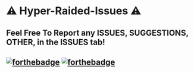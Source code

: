 # ⚠️ Hyper-Raided-Issues ⚠️
## Feel Free To Report any ISSUES, SUGGESTIONS, OTHER, in the ISSUES tab!
[![forthebadge](https://forthebadge.com/images/badges/not-a-bug-a-feature.svg)](https://forthebadge.com) [![forthebadge](https://forthebadge.com/images/badges/60-percent-of-the-time-works-every-time.svg)](https://forthebadge.com)
-------------------------------------------------
